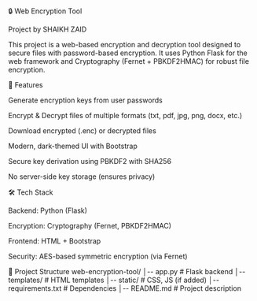🔒 Web Encryption Tool

Project by SHAIKH ZAID

This project is a web-based encryption and decryption tool designed to secure files with password-based encryption. It uses Python Flask for the web framework and Cryptography (Fernet + PBKDF2HMAC) for robust file encryption.

🚀 Features

Generate encryption keys from user passwords

Encrypt & Decrypt files of multiple formats (txt, pdf, jpg, png, docx, etc.)

Download encrypted (.enc) or decrypted files

Modern, dark-themed UI with Bootstrap

Secure key derivation using PBKDF2 with SHA256

No server-side key storage (ensures privacy)

🛠️ Tech Stack

Backend: Python (Flask)

Encryption: Cryptography (Fernet, PBKDF2HMAC)

Frontend: HTML + Bootstrap

Security: AES-based symmetric encryption (via Fernet)

📂 Project Structure
web-encryption-tool/
│-- app.py               # Flask backend
│-- templates/           # HTML templates
│-- static/              # CSS, JS (if added)
│-- requirements.txt     # Dependencies
│-- README.md            # Project description
